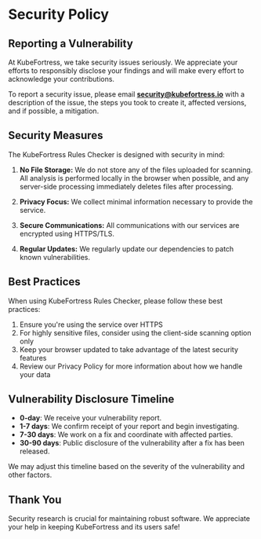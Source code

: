 # Security Policy

## Reporting a Vulnerability

At KubeFortress, we take security issues seriously. We appreciate your efforts to responsibly disclose your findings and will make every effort to acknowledge your contributions.

To report a security issue, please email **security@kubefortress.io** with a description of the issue, the steps you took to create it, affected versions, and if possible, a mitigation.

## Security Measures

The KubeFortress Rules Checker is designed with security in mind:

1. **No File Storage:** We do not store any of the files uploaded for scanning. All analysis is performed locally in the browser when possible, and any server-side processing immediately deletes files after processing.

2. **Privacy Focus:** We collect minimal information necessary to provide the service.

3. **Secure Communications:** All communications with our services are encrypted using HTTPS/TLS.

4. **Regular Updates:** We regularly update our dependencies to patch known vulnerabilities.

## Best Practices

When using KubeFortress Rules Checker, please follow these best practices:

1. Ensure you're using the service over HTTPS
2. For highly sensitive files, consider using the client-side scanning option only
3. Keep your browser updated to take advantage of the latest security features
4. Review our Privacy Policy for more information about how we handle your data

## Vulnerability Disclosure Timeline

- **0-day**: We receive your vulnerability report.
- **1-7 days**: We confirm receipt of your report and begin investigating.
- **7-30 days**: We work on a fix and coordinate with affected parties.
- **30-90 days**: Public disclosure of the vulnerability after a fix has been released.

We may adjust this timeline based on the severity of the vulnerability and other factors.

## Thank You

Security research is crucial for maintaining robust software. We appreciate your help in keeping KubeFortress and its users safe!
